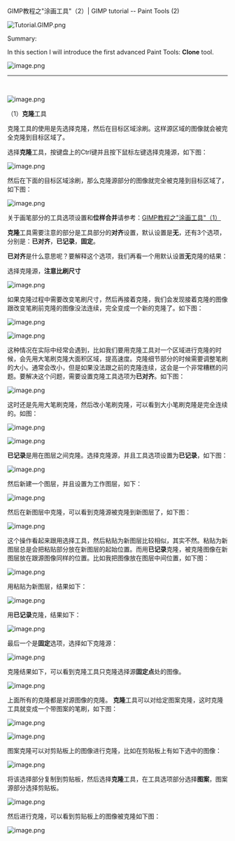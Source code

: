 GIMP教程之"涂画工具"（2）| GIMP tutorial -- Paint Tools (2)

![Tutorial.GIMP.png](https://res.cloudinary.com/hpiynhbhq/image/upload/v1511486986/feaponrcwwtwu0vmiizt.png)

Summary:

In this section I will introduce the first advanced Paint Tools: **Clone** tool.

![image.png](https://res.cloudinary.com/hpiynhbhq/image/upload/v1511921866/mhrwbqnjswboz0lwn9km.png)

---
</br>

![image.png](https://res.cloudinary.com/hpiynhbhq/image/upload/v1511952210/vn31u8wlhefyqjsfdzyc.png)

（1）**克隆**工具

克隆工具的使用是先选择克隆，然后在目标区域涂刷。这样源区域的图像就会被完全克隆到目标区域了。

选择**克隆**工具，按键盘上的Ctrl键并且按下鼠标左键选择克隆源，如下图：

![image.png](https://res.cloudinary.com/hpiynhbhq/image/upload/v1511948480/rynyvsfbinvybe54taz1.png)

然后在下面的目标区域涂刷，那么克隆源部分的图像就完全被克隆到目标区域了，如下图：

![image.png](https://res.cloudinary.com/hpiynhbhq/image/upload/v1511948850/ryleoftlzzvn7lcgz4sf.png)

关于画笔部分的工具选项设置和**位样合并**请参考：[GIMP教程之"涂画工具"（1）](https://utopian.io/utopian-io/@alanzheng/gimp-1-or-gimp-tutorial-paint-tools-1)

**克隆**工具需要注意的部分是工具部分的**对齐**设置，默认设置是**无**，还有3个选项，分别是：**已对齐**，**已记录**，**固定**。

**已对齐**是什么意思呢？要解释这个选项，我们再看一个用默认设置**无**克隆的结果：

选择克隆源，**注意比刷尺寸**

![image.png](https://res.cloudinary.com/hpiynhbhq/image/upload/v1511951500/qqpa9veet9dky35ebnva.png)

如果克隆过程中需要改变笔刷尺寸，然后再接着克隆，我们会发现接着克隆的图像跟改变笔刷前克隆的图像没法连续，完全变成一个新的克隆了。如下图：

![image.png](https://res.cloudinary.com/hpiynhbhq/image/upload/v1511951305/sgii1wpiowhp8lmembb6.png)

![image.png](https://res.cloudinary.com/hpiynhbhq/image/upload/v1511951394/frllx6fe9ktmood5aift.png)

这种情况在实际中经常会遇到，比如我们要用克隆工具对一个区域进行克隆的时候，会先用大笔刷克隆大面积区域，提高速度。克隆细节部分的时候需要调整笔刷的大小。通常会改小，但是如果没法跟之前的克隆连续，这会是一个非常糟糕的问题。要解决这个问题，需要设置克隆工具选项为**已对齐**。如下图：

![image.png](https://res.cloudinary.com/hpiynhbhq/image/upload/v1511950824/ppisu0pm2sxrcen3v0zd.png)

这时还是先用大笔刷克隆，然后改小笔刷克隆，可以看到大小笔刷克隆是完全连续的。如图：

![image.png](https://res.cloudinary.com/hpiynhbhq/image/upload/v1511951119/quxypfhvull2dysg8zgm.png)

![image.png](https://res.cloudinary.com/hpiynhbhq/image/upload/v1511950956/vffeejuklwbwtdeb6a06.png)

**已记录**是用在图层之间克隆。选择克隆源，并且工具选项设置为**已记录**，如下图：

![image.png](https://res.cloudinary.com/hpiynhbhq/image/upload/v1511952502/uxvnxd1mrkgj3szylfcx.png)

然后新建一个图层，并且设置为工作图层，如下：

![image.png](https://res.cloudinary.com/hpiynhbhq/image/upload/v1511952609/aakyhpufswtnlq7nih92.png)

然后在新图层中克隆，可以看到克隆源被克隆到新图层了，如下图：

![image.png](https://res.cloudinary.com/hpiynhbhq/image/upload/v1511952728/ft41cx05b2mv8rqfcsiu.png)

这个操作看起来跟用选择工具，然后粘贴为新图层比较相似，其实不然。粘贴为新图层总是会把粘贴部分放在新图层的起始位置。而用**已记录**克隆，被克隆图像在新图层放在跟源图像同样的位置。比如我把图像放在图层中间位置，如下图：

![image.png](https://res.cloudinary.com/hpiynhbhq/image/upload/v1511953129/hj5wyraxygyfhlhcxeej.png)

用粘贴为新图层，结果如下：

![image.png](https://res.cloudinary.com/hpiynhbhq/image/upload/v1511953196/yxugydfcsmnntvempwlx.png)

用**已记录**克隆，结果如下：

![image.png](https://res.cloudinary.com/hpiynhbhq/image/upload/v1511953294/ukwvvkuopc5z1mw6jj9z.png)

最后一个是**固定**选项，选择如下克隆源：

![image.png](https://res.cloudinary.com/hpiynhbhq/image/upload/v1511953428/alsrtnlthbqfyxm1qruz.png)

克隆结果如下，可以看到克隆工具只克隆选择源**固定点**处的图像。

![image.png](https://res.cloudinary.com/hpiynhbhq/image/upload/v1511953563/w6ujoghto2mhbft2pvki.png)

上面所有的克隆都是对源图像的克隆。
**克隆**工具可以对给定图案克隆，这时克隆工具就变成一个带图案的笔刷，如下图：

![image.png](https://res.cloudinary.com/hpiynhbhq/image/upload/v1511958940/hvwzrybsr2erxle3ve2e.png)

![image.png](https://res.cloudinary.com/hpiynhbhq/image/upload/v1511959017/weptddz3sekkn6mup7nt.png)

图案克隆可以对剪贴板上的图像进行克隆，比如在剪贴板上有如下选中的图像：

![image.png](https://res.cloudinary.com/hpiynhbhq/image/upload/v1512004991/gl9ajufntnwpsf3gtjmc.png)

将该选择部分复制到剪贴板，然后选择**克隆**工具，在工具选项部分选择**图案**，图案源部分选择剪贴板。

![image.png](https://res.cloudinary.com/hpiynhbhq/image/upload/v1512005136/yxdzqmgcmcb02udvlesh.png)

然后进行克隆，可以看到剪贴板上的图像被克隆如下图：

![image.png](https://res.cloudinary.com/hpiynhbhq/image/upload/v1512005423/nqrbwzsjon8ys0v5wcld.png)

